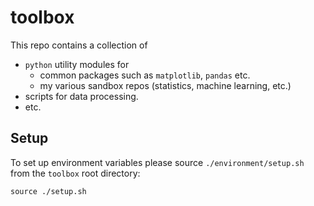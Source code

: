 # toolbox

This repo contains a collection of
- `python` utility modules for
    - common packages such as `matplotlib`, `pandas` etc.
    - my various sandbox repos (statistics, machine learning, etc.)
- scripts for data processing.
- etc.


## Setup

To set up environment variables please source `./environment/setup.sh` from the `toolbox` root
directory:

~~~~
source ./setup.sh
~~~~

